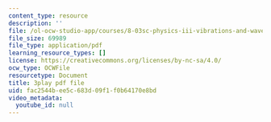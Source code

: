 ```yaml
---
content_type: resource
description: ''
file: /ol-ocw-studio-app/courses/8-03sc-physics-iii-vibrations-and-waves-fall-2016/fac2544bee5c683d09f1f0b64170e8bd_T2n6fVybLcU.pdf
file_size: 69989
file_type: application/pdf
learning_resource_types: []
license: https://creativecommons.org/licenses/by-nc-sa/4.0/
ocw_type: OCWFile
resourcetype: Document
title: 3play pdf file
uid: fac2544b-ee5c-683d-09f1-f0b64170e8bd
video_metadata:
  youtube_id: null
---
```

